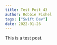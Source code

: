 ```yaml
---
title: Test Post 43
author: Robbie Fishel
tags: ["Swift Dev"]
date: 2022-01-26
---
```


This is a test post.